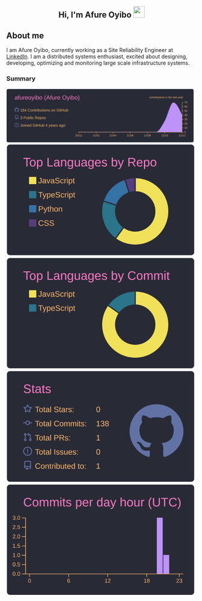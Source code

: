<h2 align="center">Hi, I'm Afure Oyibo <img src="https://user-images.githubusercontent.com/39955420/147578264-bae0526c-028a-49d2-8af8-d08bb4edbd2a.gif" height="30" width="30"></h2>


<h2>About me</h2>

I am Afure Oyibo, currently working as a Site Reliability Engineer at [LinkedIn](https://github.com/linkedin). I am a distributed systems enthusiast, excited about designing, developing, optimizing and monitoring large scale infrastructure systems.

<h3>Summary</h3>


[![](https://raw.githubusercontent.com/afureoyibo/afureoyibo/master/profile-summary-card-output/dracula/0-profile-details.svg)](https://github.com/vn7n24fzkq/github-profile-summary-cards)
[![](https://raw.githubusercontent.com/afureoyibo/afureoyibo/master/profile-summary-card-output/dracula/1-repos-per-language.svg)](https://github.com/vn7n24fzkq/github-profile-summary-cards) [![](https://raw.githubusercontent.com/afureoyibo/afureoyibo/master/profile-summary-card-output/dracula/2-most-commit-language.svg)](https://github.com/vn7n24fzkq/github-profile-summary-cards)
[![](https://raw.githubusercontent.com/afureoyibo/afureoyibo/master/profile-summary-card-output/dracula/3-stats.svg)](https://github.com/vn7n24fzkq/github-profile-summary-cards) [![](https://raw.githubusercontent.com/afureoyibo/afureoyibo/master/profile-summary-card-output/dracula/4-productive-time.svg)](https://github.com/vn7n24fzkq/github-profile-summary-cards)

